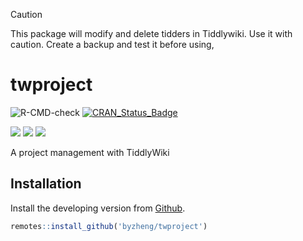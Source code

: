 
> [!CAUTION]
> This package will modify and delete tidders in Tiddlywiki. Use it with caution. 
> Create a backup and test it before using,


# twproject
![R-CMD-check](https://github.com/byzheng/twproject/workflows/R-CMD-check/badge.svg)
[![CRAN_Status_Badge](http://www.r-pkg.org/badges/version/twproject)](https://cran.r-project.org/package=twproject)

[![](http://cranlogs.r-pkg.org/badges/grand-total/twproject?color=green)](https://cran.r-project.org/package=twproject)
[![](http://cranlogs.r-pkg.org/badges/last-month/twproject?color=green)](https://cran.r-project.org/package=twproject)
[![](http://cranlogs.r-pkg.org/badges/last-week/twproject?color=green)](https://cran.r-project.org/package=twproject)

A project management with TiddlyWiki

## Installation

Install the developing version from [Github](https://github.com/byzheng/twproject).

```r
remotes::install_github('byzheng/twproject')
```
